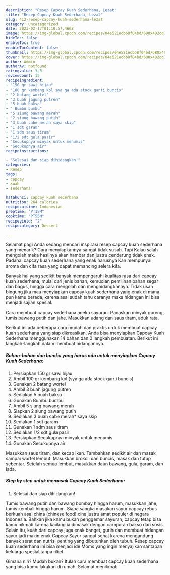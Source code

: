 ```yaml
---
description: "Resep Capcay Kuah Sederhana, Lezat"
title: "Resep Capcay Kuah Sederhana, Lezat"
slug: 412-resep-capcay-kuah-sederhana-lezat
category: Uncategorized
date: 2023-02-17T01:10:57.466Z
image: https://img-global.cpcdn.com/recipes/04e521ecbb8f04bd/680x482cq70/capcay-kuah-sederhana-foto-resep-utama.jpg
hideToc: false
enableToc: true
enableTocContent: false
thumbnail: https://img-global.cpcdn.com/recipes/04e521ecbb8f04bd/680x482cq70/capcay-kuah-sederhana-foto-resep-utama.jpg
cover: https://img-global.cpcdn.com/recipes/04e521ecbb8f04bd/680x482cq70/capcay-kuah-sederhana-foto-resep-utama.jpg
author: Admin
authorAv: notfound
ratingvalue: 3.8
reviewcount: 15
recipeingredient:
- "150 gr sawi hijau"
- "100 gr kembang kol sya ga ada stock ganti buncis"
- "2 batang wortel"
- "3 buah jagung putren"
- "5 buah bakso"
- " Bumbu bumbu"
- "5 siung bawang merah"
- "2 siung bawang putih"
- "3 buah cabe merah saya skip"
- "1 sdt garam"
- "1 sdm saus tiram"
- "1/2 sdt gula pasir"
- "Secukupnya minyak untuk menumis"
- "Secukupnya air"
recipeinstructions:

- "Selesai dan siap dihidangkan!"
categories:
- Resep
tags:
- capcay
- kuah
- sederhana

katakunci: capcay kuah sederhana 
nutrition: 264 calories
recipecuisine: Indonesian
preptime: "PT18M"
cooktime: "PT55M"
recipeyield: "2"
recipecategory: Dessert

---
```



Selamat pagi Anda sedang mencari inspirasi resep capcay kuah sederhana yang menarik? Cara menyiapkannya sangat tidak susah. Tapi Kalau salah mengolah maka hasilnya akan hambar dan justru cenderung tidak enak. Padahal capcay kuah sederhana yang enak harusnya Kan mempunyai aroma dan cita rasa yang dapat memancing selera kita.


Banyak hal yang sedikit banyak mempengaruhi kualitas rasa dari capcay kuah sederhana, mulai dari jenis bahan, kemudian pemilihan bahan segar dan bagus, hingga cara mengolah dan menghidangkannya. Tidak usah bingung jika mau menyiapkan capcay kuah sederhana yang enak di mana pun kamu berada, karena asal sudah tahu caranya maka hidangan ini bisa menjadi sajian spesial.

Cara membuat capcay sederhana aneka sayuran. Panaskan minyak goreng, tumis bawang putih dan jahe. Masukkan udang dan saus tiram, aduk rata.


Berikut ini ada beberapa cara mudah dan praktis untuk membuat capcay kuah sederhana yang siap dikreasikan. Anda bisa menyiapkan Capcay Kuah Sederhana menggunakan 14 bahan dan 0 langkah pembuatan. Berikut ini langkah-langkah dalam membuat hidangannya.

<!--inarticleads1-->

##### Bahan-bahan dan bumbu yang harus ada untuk menyiapkan Capcay Kuah Sederhana:

1. Persiapkan 150 gr sawi hijau
1. Ambil 100 gr kembang kol (sya ga ada stock ganti buncis)
1. Gunakan 2 batang wortel
1. Ambil 3 buah jagung putren
1. Sediakan 5 buah bakso
1. Gunakan  Bumbu bumbu
1. Ambil 5 siung bawang merah
1. Siapkan 2 siung bawang putih
1. Sediakan 3 buah cabe merah* saya skip
1. Sediakan 1 sdt garam
1. Gunakan 1 sdm saus tiram
1. Sediakan 1/2 sdt gula pasir
1. Persiapkan Secukupnya minyak untuk menumis
1. Gunakan Secukupnya air


Masukkan saus tiram, dan kecap ikan. Tambahkan sedikit air dan masak sampai wortel lembut. Masukkan brokoli dan buncis, masak dan tutup sebentar. Setelah semua lembut, masukkan daun bawang, gula, garam, dan lada. 

<!--inarticleads2-->

##### Step by step untuk memasak Capcay Kuah Sederhana:


1. Selesai dan siap dihidangkan!

Tumis bawang putih dan bawang bombay hingga harum, masukkan jahe, tumis kembali hingga harum. Siapa sangka masakan sayur capcay rebus berkuah asal china (chinese food) cina justru amat populer di negara Indonesia. Bahkan jika kamu bukan penggemar sayuran, capcay tetap bisa kamu nikmati karena kadang ia dimasak dengan campuran bakso dan sosis. Selain itu, kuah dari capcay juga enak banget, gurih dan membuat hidangan sayur jadi makin enak Capcay Sayur sangat sehat karena mengandung banyak serat dan nutrisi penting yang dibutuhkan oleh tubuh. Resep capcay kuah sederhana ini bisa menjadi ide Moms yang ingin menyajikan santapan keluarga spesial tanpa ribet. 

Gimana nih? Mudah bukan? Itulah cara membuat capcay kuah sederhana yang bisa kamu lakukan di rumah. Selamat menikmati
